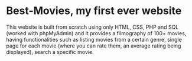 # Best-Movies, my first ever website

This website is built from scratch using only HTML, CSS, PHP and SQL (worked with phpMyAdmin) and it provides a filmography of 100+ movies, having functionalities such as listing movies from a certain genre, single page for each movie (where you can rate them, an average rating being displayed), search a specific movie.
